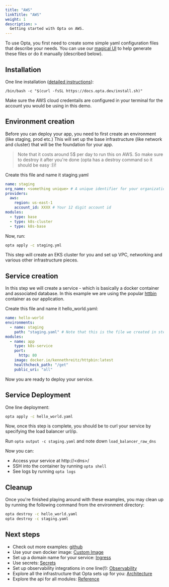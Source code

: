 ```yaml
---
title: "AWS"
linkTitle: "AWS"
weight: 1
description: >
  Getting started with Opta on AWS.
---
```


To use Opta, you first need to create some simple yaml configuration files that describe your needs. You can use our [magical UI](https://app.runx.dev/yaml-generator) to help generate these files or do it manually (described below).

## Installation

One line installation ([detailed instructions](/installation)):

```
/bin/bash -c "$(curl -fsSL https://docs.opta.dev/install.sh)"
```

Make sure the AWS cloud credentails are configured in your terminal for the account you would be using in this demo.

## Environment creation

Before you can deploy your app, you need to first create an environment (like staging, prod etc.)
This will set up the base infrastructure (like network and cluster) that will be the foundation for your app.

> Note that it costs around 5$ per day to run this on AWS. So make sure to destroy it after you're done 
> (opta has a destroy command so it should be easy :))!

Create this file and name it staging.yaml

```yaml
name: staging
org_name: <something unique> # A unique identifier for your organization
providers:
  aws:
    region: us-east-1
    account_id: XXXX # Your 12 digit account id
modules:
  - type: base
  - type: k8s-cluster
  - type: k8s-base
```

Now, run:

```bash
opta apply -c staging.yml
```

This step will create an EKS cluster for you and set up VPC, networking and various other infrastructure pieces.

## Service creation

In this step we will create a service - which is basically a docker container and associated database.
In this example we are using the popular [httbin](https://httpbin.org/) container as our application.


Create this file and name it hello_world.yaml:

```yaml
name: hello-world
environments:
  - name: staging
    path: "staging.yaml" # Note that this is the file we created in step 2
modules:
  - name: app
    type: k8s-service
    port:
      http: 80
    image: docker.io/kennethreitz/httpbin:latest
    healthcheck_path: "/get"
    public_uri: "all"
```


Now you are ready to deploy your service.

## Service Deployment

One line deployment:

```bash
opta apply -c hello_world.yaml
```

Now, once this step is complete, you should be to curl your service by specifying the load balancer url/ip.

Run `opta output -c staging.yaml` and note down `load_balancer_raw_dns`

Now you can:

- Access your service at http://\<dns\>/
- SSH into the container by running `opta shell`
- See logs by running `opta logs`

## Cleanup

Once you're finished playing around with these examples, you may clean up by running the following command from the environment directory:

```bash
opta destroy -c hello_world.yaml
opta destroy -c staging.yaml
```

## Next steps

- Check out more examples: [github](https://github.com/run-x/opta/tree/main/examples)
- Use your own docker image: [Custom Image](/tutorials/custom_image)
- Set up a domain name for your service: [Ingress](/tutorials/ingress)
- Use secrets: [Secrets](/tutorials/secrets/)
- Set up observability integrations in one line(!): [Observability](/observability/)
- Explore all the infrastructure that Opta sets up for you: [Architecture](/architecture/aws/)
- Explore the api for all modules: [Reference](/reference/aws/)
